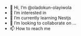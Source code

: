 - 👋 Hi, I’m @oladokun-olayiwola
- 👀 I’m interested in 
- 🌱 I’m currently learning Nestjs
- 💞️ I’m looking to collaborate on ...
- 📫 How to reach me 

<!---
oladokun-olayiwola/oladokun-olayiwola is a ✨ special ✨ repository because its `README.md` (this file) appears on your GitHub profile.
You can click the Preview link to take a look at your changes.
--->
